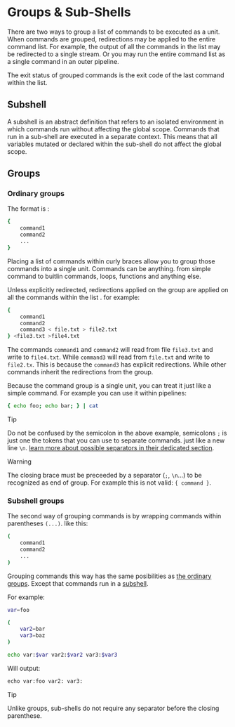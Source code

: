 # Groups & Sub-Shells

There are two ways to group a list of commands to be executed as a unit. When commands are grouped, redirections may be applied to the entire command list. For example, the output of all the commands in the list may be redirected to a single stream. Or you may run the entire command list as a single command in an outer pipeline.

The exit status of grouped commands is the exit code of the last command within the list.

## Subshell

A subshell is an abstract definition that refers to an isolated environment in which commands run without affecting the global scope. Commands that run in a sub-shell are executed in a separate context. This means that all variables mutated or declared within the sub-shell do not affect the global scope.

## Groups

### Ordinary groups

The format is :

```sh
{
	command1
	command2
	...
}

```

Placing a list of commands within curly braces allow you to group those commands into a single unit. Commands can be anything. from simple command to buitlin commands, loops, functions and anything else.

Unless explicitly redirected, redirections applied on the group are applied on all the commands within the list . for example:

```sh
{
	command1
	command2
	command3 < file.txt > file2.txt
} <file3.txt >file4.txt

```

The commands `command1` and `command2` will read from file `file3.txt` and write to `file4.txt`. While `command3` will read from `file.txt` and write to `file2.tx`. This is because the `command3` has explicit redirections. While other commands inherit the redirections from the group.

Because the command group is a single unit, you can treat it just like a simple command. For example you can use it within pipelines:

```sh
{ echo foo; echo bar; } | cat
```

> [!TIP]
> Do not be confused by the semicolon in the above example, semicolons `;` is just one the tokens that you can use to
> separate commands. just like a new line `\n`. [learn more about possible separators in their dedicated section](/features/simple-commands#separator).

> [!WARNING]
> The closing brace must be preceeded by a separator (`;`, `\n`...) to be recognized as end of group. For example this is not valid: `{ command }`.

### Subshell groups

The second way of grouping commands is by wrapping commands within parentheses `(...)`. like this:

```sh
(
	command1
	command2
	...
)

```

Grouping commands this way has the same posibilities as [the ordinary groups](#ordinary-groups). Except that commands run in a [subshell](#subshell).

For example:

```sh
var=foo

(
	var2=bar
	var3=baz
)

echo var:$var var2:$var2 var3:$var3

```

Will output:

```txt
echo var:foo var2: var3:

```

> [!TIP]
> Unlike groups, sub-shells do not require any separator before the closing parenthese.
